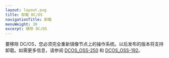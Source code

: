 ```yaml
---
layout: layout.pug
title: 卸载 DC/OS
navigationTitle: 卸载
menuWeight: 30
excerpt: 移除 DC/OS
---
```


要移除 DC/OS，您必须完全重新镜像节点上的操作系统。以后发布的版本将支持卸载。如需更多信息，请参阅 [DCOS_OSS-250](https://jira.mesosphere.com/browse/DCOS_OSS-250) 和 [DCOS_OSS-192](https://jira.mesosphere.com/browse/DCOS_OSS-192)。
